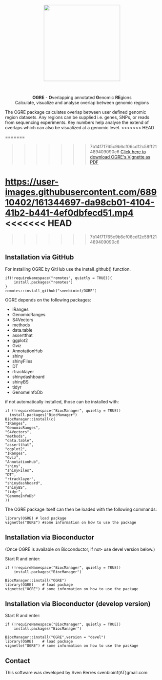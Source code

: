 <p align="center">
<img src="vignettes/logo.png" align="center" class="center" alt="" width="250"/> 
</p> <br>
<p align="center">
<b>OGRE</b> - <b>O</b>verlapping annotated <b>G</b>enomic <b>RE</b>gions <br>
Calculate, visualize and analyse overlap between genomic regions
</p>


The OGRE package calculates overlap between user defined genomic region datasets. 
Any regions can be supplied i.e. genes, SNPs, or reads from sequencing experiments. 
Key numbers help analyse the extend of overlaps which can also be visualized at a genomic level.
<<<<<<< HEAD

=======
 
>>>>>>> 7b14f71765c9b6cf06cdf2c58ff21489409090c6
[Click here to download OGRE's Vignette as PDF](https://github.com/svenbioinf/OGRE/files/8412826/OGRE_Vignette.pdf)


https://user-images.githubusercontent.com/68910402/161344697-da98cb01-4104-41b2-b441-4ef0dbfecd51.mp4
<<<<<<< HEAD
=======





>>>>>>> 7b14f71765c9b6cf06cdf2c58ff21489409090c6

## Installation via GitHub
For installing OGRE by GitHub use the install_github() function.

```{bash
if(!requireNamespace("remotes", quietly = TRUE)){
    install.packages("remotes")
}
remotes::install_github("svenbioinf/OGRE")

```

OGRE depends on the following packages:<br>

- IRanges<br>
- GenomicRanges<br>
- S4Vectors<br>
- methods<br>
- data.table<br>
- assertthat<br>
- ggplot2<br>
- Gviz<br>
- AnnotationHub<br>
- shiny<br>
- shinyFiles<br>
- DT<br>
- rtracklayer<br>
- shinydashboard<br>
- shinyBS<br>
- tidyr<br>
- GenomeInfoDb<br>

if not automatically installed, those can be installed with:
```{r}
if (!requireNamespace("BiocManager", quietly = TRUE))
  install.packages("BiocManager")
BiocManager::install(c(
"IRanges",
"GenomicRanges",
"S4Vectors",
"methods",
"data.table",
"assertthat",
"ggplot2",
"IRanges",
"Gviz",
"AnnotationHub",
"shiny",
"shinyFiles",
"DT",
"rtracklayer",
"shinydashboard",
"shinyBS",
"tidyr",
"GenomeInfoDb"
))
```    

The OGRE package itself can then be loaded with the following commands:
```{r}
library(OGRE) # load package
vignette("OGRE") #some information on how to use the package
```

## Installation via Bioconductor

(Once OGRE is available on Bioconductor, if not- use devel version below.)

Start R and enter:

```{r}
if (!requireNamespace("BiocManager", quietly = TRUE))
    install.packages("BiocManager")

BiocManager::install("OGRE")
library(OGRE)    # load package
vignette("OGRE") # some information on how to use the package
```
## Installation via Bioconductor (develop version)

Start R and enter:

```{r}
if (!requireNamespace("BiocManager", quietly = TRUE))
    install.packages("BiocManager")

BiocManager::install("OGRE",version = "devel")
library(OGRE)    # load package
vignette("OGRE") # some information on how to use the package
```



## Contact

This software was developed by Sven Berres svenbioinf(AT)gmail.com

